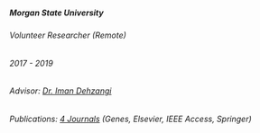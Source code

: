 ---
---
<h5>Morgan State University</h5>
<div class="space-between">
    <h6>Volunteer Researcher (Remote)</h6>
    <h6>2017 - 2019</h6>
</div>
<h6>Advisor: <a href="https://cs.camden.rutgers.edu/faculty-staff/iman-dehzangi-ph-d/" target="_blank"> Dr. Iman Dehzangi</a></h6>
<h6>Publications: <a href="/publications/?utm_source=roydipta.com&utm_medium=about-page">4 Journals</a> (Genes, Elsevier, IEEE Access, Springer)</h6>